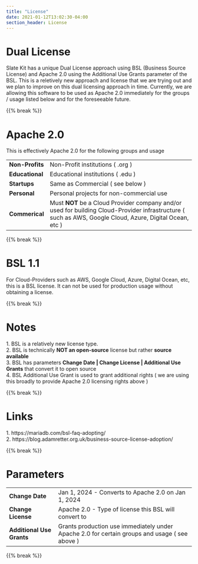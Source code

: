 ```yaml
---
title: "License"
date: 2021-01-12T13:02:30-04:00
section_header: License
---
```



# Dual License
Slate Kit has a unique Dual License approach using BSL (Business Source License) and Apache 2.0 using the Additional Use Grants parameter of the BSL. 
This is a reletively new approach and license that we are trying out and we plan to improve on this dual licensing approach in time.
Currently, we are allowing this software to be used as Apache 2.0 immediately for the groups / usage listed below and for the foreseeable future.

{{% break %}}

# Apache 2.0
This is effectively Apache 2.0 for the following groups and usage

<table class="table table-bordered table-striped">
    <tr><td><strong>Non-Profits</strong></td><td> Non-Profit institutions ( .org ) </td></tr>
    <tr><td><strong>Educational</strong></td><td>Educational institutions ( .edu ) </td></tr>
    <tr><td><strong>Startups</strong></td><td>Same as Commercial ( see below ) </td></tr>
    <tr><td><strong>Personal</strong></td><td>Personal projects for non-commercial use</td></tr>
    <tr><td><strong>Commerical</strong></td><td>Must <strong>NOT</strong> be a Cloud Provider company and/or used for building Cloud-Provider infrastructure ( such as AWS, Google Cloud, Azure, Digital Ocean, etc )</td></tr>
</table>


{{% break %}}

# BSL 1.1 
For Cloud-Providers such as AWS, Google Cloud, Azure, Digital Ocean, etc, this is a BSL license. 
It can not be used for production usage without obtaining a license.

{{% break %}}

<h1 id="Notes">Notes</h1>
<p>
1. BSL is a relatively new license type. <br/>
2. BSL is technically <strong>NOT an open-source</strong> license but rather <strong>source available</strong> <br/>
3. BSL has parameters <strong>Change Date | Change License | Additional Use Grants</strong> that convert it to open source <br/>
4. BSL Additional Use Grant is used to grant additional rights ( we are using this broadly to provide Apache 2.0 licensing rights above )<br/>
</p>
{{% break %}}

<h1 id="Links">Links</h1>
<p>
1. https://mariadb.com/bsl-faq-adopting/ <br/>
2. https://blog.adamretter.org.uk/business-source-license-adoption/ <br/>
</p>
{{% break %}}

# Parameters
<table class="table table-bordered table-striped">
    <tr><td><strong>Change Date</strong></td><td> Jan 1, 2024 - Converts to Apache 2.0 on Jan 1, 2024</td></tr>
    <tr><td><strong>Change License</strong></td><td>Apache 2.0 - Type of license this BSL will convert to</td></tr>
    <tr><td><strong>Additional Use Grants</strong></td><td>Grants production use immediately under Apache 2.0 for certain groups and usage ( see above )</td></tr>
</table>

{{% break %}}

